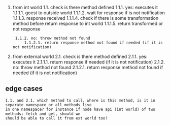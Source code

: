 1. from int world
    1.1. check is there method defined
        1.1.1. yes: executes it
            1.1.1.1. goest to outside world
            1.1.1.2. wait for response if is not notification
            1.1.1.3. response received
            1.1.1.4. check if there is some transformation method before return response to int world
            1.1.1.5. return transformed or not response

        1.1.2. no: throw method not found
            1.1.2.1. return response method not found if needed (if it is not notification)


2. from external world
    2.1. check is there method defined
        2.1.1. yes: executes it
            2.1.1.1. return response if needed (if it is not notification)
        2.1.2. no: throw method not found
            2.1.2.1. return response method not found if needed (if it is not notification)


## edge cases
    1.1. and 2.1. which method to call, where is this method, is it in separate namespace or all methods live
    in one namespace? for instance if node have api (int world) of two methods: fetch and get, should we
    should be able to call it from ext world too?
